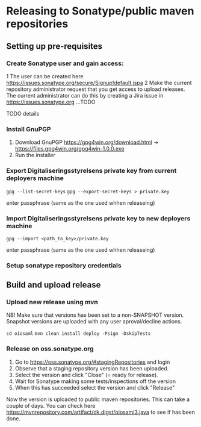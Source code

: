 # Releasing to Sonatype/public maven repositories

## Setting up pre-requisites

### Create Sonatype user and gain access:

1 The user can be created here https://issues.sonatype.org/secure/Signup!default.jspa
2 Make the current repository administrator request that you get access to upload releases. The current administrator can do this by creating a Jira issue in https://issues.sonatype.org ...TODO

TODO details

### Install GnuPGP 

1. Download GnuPGP https://gpg4win.org/download.html -> https://files.gpg4win.org/gpg4win-1.0.0.exe
2. Run the installer

### Export Digitaliseringsstyrelsens private key from current deployers machine

`gpg --list-secret-keys`
`gpg --export-secret-keys > private.key`

enter passphrase (same as the one used whhen releaseing)

### Import Digitaliseringsstyrelsens private key to new deployers machine

`gpg --import <path_to_key>/private.key`

enter passphrase (same as the one used whhen releaseing)

### Setup sonatype repository credentials


## Build and upload release

### Upload new release using mvn

NB! Make sure that versions has been set to a non-SNAPSHOT version. Snapshot versions are uploaded with any user aproval/decline actions.

`cd oiosaml`
`mvn clean install deploy -Psign -DskipTests`

### Release on oss.sonatype.org

1. Go to https://oss.sonatype.org/#stagingRepositories and login
2. Observe that a staging repository version has been uploaded.
3. Select the version and click "Close" (= ready for release).
4. Wait for Sonatype making some tests/inspections off the version
5. When this has succeeded select the version and click "Release"

Now the version is uploaded to public maven repositories. This can take a couple of days. 
You can check here https://mvnrepository.com/artifact/dk.digst/oiosaml3.java to see if has been done.